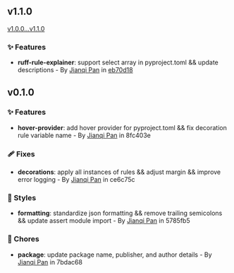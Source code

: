 ## v1.1.0

[v1.0.0...v1.1.0](https://github.com/Jannchie/ruff-ignore-explainer/compare/v1.0.0...v1.1.0)

### :sparkles: Features

- **ruff-rule-explainer**: support select array in pyproject.toml && update descriptions - By [Jianqi Pan](mailto:jannchie@gmail.com) in [eb70d18](https://github.com/Jannchie/ruff-ignore-explainer/commit/eb70d18)

## v0.1.0

### :sparkles: Features

- **hover-provider**: add hover provider for pyproject.toml && fix decoration rule variable name - By [Jianqi Pan](mailto:jannchie@gmail.com) in 8fc403e

### :adhesive_bandage: Fixes

- **decorations**: apply all instances of rules && adjust margin && improve error logging - By [Jianqi Pan](mailto:jannchie@gmail.com) in ce6c75c

### :lipstick: Styles

- **formatting**: standardize json formatting && remove trailing semicolons && update assert module import - By [Jianqi Pan](mailto:jannchie@gmail.com) in 5785fb5

### :wrench: Chores

- **package**: update package name, publisher, and author details - By [Jianqi Pan](mailto:jannchie@gmail.com) in 7bdac68
